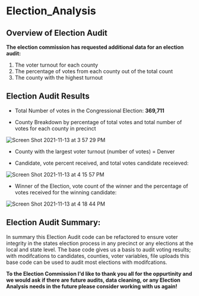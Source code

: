 # Election_Analysis

## Overview of Election Audit
**The election commission has requested additional data for an election audit:**
1) The voter turnout for each county
2) The percentage of votes from each county out of the total count
3) The county with the highest turnout

## Election Audit Results

- Total Number of votes in the Congressional Election: __369,711__

- County Breakdown by percentage of total votes and total number of votes for each county in precinct

![Screen Shot 2021-11-13 at 3 57 29 PM](https://user-images.githubusercontent.com/49954261/141660215-dd36a39c-8934-44b4-a80a-b3e21fa8e07a.png)

- County with the largest voter turnout (number of votes) = Denver

- Candidate, vote percent received, and total votes candidate receieved:

![Screen Shot 2021-11-13 at 4 15 57 PM](https://user-images.githubusercontent.com/49954261/141660569-89521703-0e4f-451f-9566-3d1d21767eb1.png)

- Winner of the Election, vote count of the winner and the percentage of votes received for the winning candidate:

![Screen Shot 2021-11-13 at 4 18 44 PM](https://user-images.githubusercontent.com/49954261/141660619-4b27bb8c-323c-441a-b7cf-9779c42adf73.png)


## Election Audit Summary:
In summary this Election Audit code can be refactored to ensure voter integrity in the states election process in any precinct or any elections at the local and state level. The base code gives us a basis to audit voting results; with modifcations to candidates, counties, voter variables, file uploads this base code can be used to audit most elections with modifcations.

__To the Election Commission I'd like to thank you all for the oppurtinity and we would ask if there are future audits, data cleaning, or any Election Analysis needs in the future please consider working with us again!__


